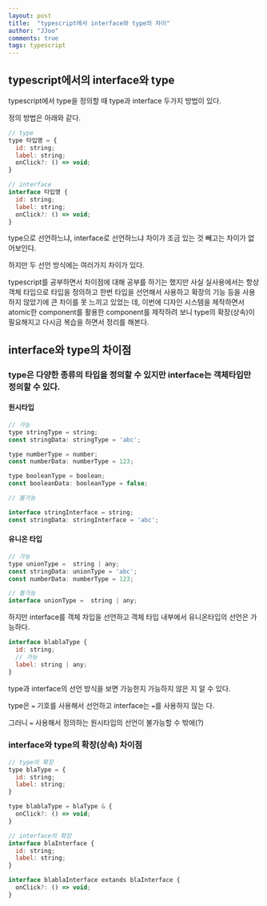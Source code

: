```yaml
---
layout: post
title:  "typescript에서 interface와 type의 차이"
author: "JJoo"
comments: true
tags: typescript
---
```


## typescript에서의 interface와 type

typescript에서 type을 정의할 때 type과 interface 두가지 방법이 있다. 

정의 방법은 아래와 같다.

```javascript
// type
type 타입명 = {
  id: string;
  label: string;
  onClick?: () => void;
}

// interface
interface 타입명 {
  id: string;
  label: string;
  onClick?: () => void;
}
```

type으로 선언하느냐, interface로 선언하느냐 차이가 조금 있는 것 빼고는 차이가 없어보인다. 

하지만 두 선언 방식에는 여러가지 차이가 있다. 

typescript를 공부하면서 차이점에 대해 공부를 하기는 했지만 사실 실사용에서는 항상 객체 타입으로 타입을 정의하고 한번 타입을 선언해서 사용하고 확장의 기능 등을 사용하지 않았기에 큰 차이를 못 느끼고 있었는 데, 
이번에 디자인 시스템을 제작하면서 atomic한 component를 활용한 component를 제작하려 보니 type의 확장(상속)이 필요해지고 다시금 복습을 하면서 정리를 해본다. 


## interface와 type의 차이점 

### type은 다양한 종류의 타입을 정의할 수 있지만 interface는 객체타입만 정의할 수 있다. 

#### 원시타입

```javascript
// 가능
type stringType = string;
const stringData: stringType = 'abc';

type numberType = number;
const numberData: numberType = 123;

type booleanType = boolean;
const booleanData: booleanType = false;

// 불가능

interface stringInterface = string;
const stringData: stringInterface = 'abc';

```

#### 유니온 타입

```javascript
// 가능
type unionType =  string | any;
const stringData: unionType = 'abc';
const numberData: numberType = 123;

// 불가능
interface unionType =  string | any;
```

하지만 interface를 객체 차입을 선언하고 객체 타입 내부에서 유니온타입의 선언은 가능하다. 

```javascript
interface blablaType {
  id: string;
  // 가능
  label: string | any;
} 
```

type과 interface의 선언 방식을 보면 가능한지 가능하지 않은 지 알 수 있다. 

type은 ```=``` 기호를 사용해서 선언하고 interface는 `=`를 사용하지 않는 다.

그러니 `=` 사용해서 정의하는 원시타입의 선언이 불가능할 수 밖에(?)

### interface와 type의 확장(상속) 차이점 

```javascript
// type의 확장
type blaType = {
  id: string;
  label: string;
}

type blablaType = blaType & {
  onClick?: () => void;
}

// interface의 확장
interface blaInterface {
  id: string;
  label: string;
}

interface blablaInterface extands blaInterface {
  onClick?: () => void;
}

```

